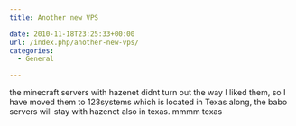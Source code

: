 ```yaml
---
title: Another new VPS

date: 2010-11-18T23:25:33+00:00
url: /index.php/another-new-vps/
categories:
  - General

---
```

the minecraft servers with hazenet didnt turn out the way I liked them, so I have moved them to 123systems which is located in Texas along, the babo servers will stay with hazenet also in texas. mmmm texas